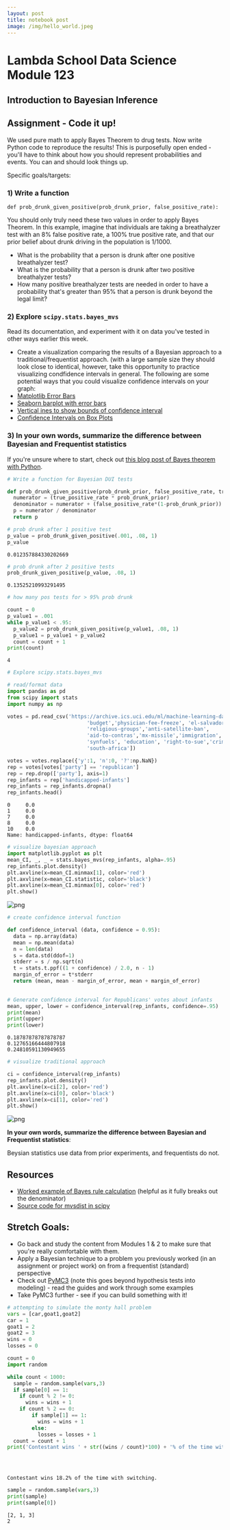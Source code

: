 ```yaml
---
layout: post
title: notebook post
image: /img/hello_world.jpeg
---
```


# Lambda School Data Science Module 123

## Introduction to Bayesian Inference




## Assignment - Code it up!

We used pure math to apply Bayes Theorem to drug tests. Now write Python code to reproduce the results! This is purposefully open ended - you'll have to think about how you should represent probabilities and events. You can and should look things up.

Specific goals/targets:

### 1) Write a function 

`def prob_drunk_given_positive(prob_drunk_prior, false_positive_rate):` 

You should only truly need these two values in order to apply Bayes Theorem. In this example, imagine that individuals are taking a breathalyzer test with an 8% false positive rate, a 100% true positive rate, and that our prior belief about drunk driving in the population is 1/1000. 
 - What is the probability that a person is drunk after one positive breathalyzer test?
 - What is the probability that a person is drunk after two positive breathalyzer tests?
 - How many positive breathalyzer tests are needed in order to have a probability that's greater than 95% that a person is drunk beyond the legal limit?

### 2) Explore `scipy.stats.bayes_mvs`  
Read its documentation, and experiment with it on data you've tested in other ways earlier this week.
 - Create a visualization comparing the results of a Bayesian approach to a traditional/frequentist approach. (with a large sample size they should look close to identical, however, take this opportunity to practice visualizing condfidence intervals in general. The following are some potential ways that you could visualize confidence intervals on your graph:
  - [Matplotlib Error Bars](https://matplotlib.org/3.1.1/api/_as_gen/matplotlib.pyplot.errorbar.html)
  - [Seaborn barplot with error bars](https://seaborn.pydata.org/generated/seaborn.barplot.html)
  - [Vertical ines to show bounds of confidence interval](https://www.simplypsychology.org/confidence-interval.jpg)
  - [Confidence Intervals on Box Plots](https://matplotlib.org/3.1.1/api/_as_gen/matplotlib.axes.Axes.boxplot.html)

### 3) In your own words, summarize the difference between Bayesian and Frequentist statistics

If you're unsure where to start, check out [this blog post of Bayes theorem with Python](https://dataconomy.com/2015/02/introduction-to-bayes-theorem-with-python/).




```python
# Write a function for Bayesian DUI tests

def prob_drunk_given_positive(prob_drunk_prior, false_positive_rate, true_positive_rate):
  numerator = (true_positive_rate * prob_drunk_prior)
  denominator = numerator + (false_positive_rate*(1-prob_drunk_prior))
  p = numerator / denominator
  return p
```


```python
# prob drunk after 1 positive test
p_value = prob_drunk_given_positive(.001, .08, 1)
p_value

```




    0.012357884330202669




```python
# prob drunk after 2 positive tests
prob_drunk_given_positive(p_value, .08, 1)
```




    0.13525210993291495




```python
# how many pos tests for > 95% prob drunk

count = 0
p_value1 = .001
while p_value1 < .95:
  p_value2 = prob_drunk_given_positive(p_value1, .08, 1)
  p_value1 = p_value1 + p_value2
  count = count + 1
print(count)


```

    4
    


```python
# Explore scipy.stats.bayes_mvs

# read/format data
import pandas as pd
from scipy import stats
import numpy as np

votes = pd.read_csv('https://archive.ics.uci.edu/ml/machine-learning-databases/voting-records/house-votes-84.data', names=['party','handicapped-infants','water-project',
                          'budget','physician-fee-freeze', 'el-salvador-aid',
                          'religious-groups','anti-satellite-ban',
                          'aid-to-contras','mx-missile','immigration',
                          'synfuels', 'education', 'right-to-sue','crime','duty-free',
                          'south-africa'])

votes = votes.replace({'y':1, 'n':0, '?':np.NaN})
rep = votes[votes['party'] == 'republican']
rep = rep.drop(['party'], axis=1)
rep_infants = rep['handicapped-infants']
rep_infants = rep_infants.dropna()
rep_infants.head()


```




    0     0.0
    1     0.0
    7     0.0
    8     0.0
    10    0.0
    Name: handicapped-infants, dtype: float64




```python
# visualize bayesian approach
import matplotlib.pyplot as plt
mean_CI, _, _ = stats.bayes_mvs(rep_infants, alpha=.95)
rep_infants.plot.density()
plt.axvline(x=mean_CI.minmax[1], color='red')
plt.axvline(x=mean_CI.statistic, color='black')
plt.axvline(x=mean_CI.minmax[0], color='red')
plt.show()
```


![png](/img/output_7_0.png)



```python
# create confidence interval function

def confidence_interval (data, confidence = 0.95):
  data = np.array(data)
  mean = np.mean(data)
  n = len(data)
  s = data.std(ddof=1)
  stderr = s / np.sqrt(n)
  t = stats.t.ppf((1 + confidence) / 2.0, n - 1)
  margin_of_error = t*stderr
  return (mean, mean - margin_of_error, mean + margin_of_error)
  
```


```python
# Generate confidence interval for Republicans' votes about infants
mean, upper, lower = confidence_interval(rep_infants, confidence=.95)
print(mean)
print(upper)
print(lower)
```

    0.18787878787878787
    0.12765166444807918
    0.24810591130949655
    


```python
# visualize traditional approach 

ci = confidence_interval(rep_infants)
rep_infants.plot.density()
plt.axvline(x=ci[2], color='red')
plt.axvline(x=ci[0], color='black')
plt.axvline(x=ci[1], color='red')
plt.show()
```


![png](/img/output_10_0.png)


**In your own words, summarize the difference between Bayesian and Frequentist statistics**:

Beysian statistics use data from prior experiments, and frequentists do not.

## Resources

- [Worked example of Bayes rule calculation](https://en.wikipedia.org/wiki/Bayes'_theorem#Examples) (helpful as it fully breaks out the denominator)
- [Source code for mvsdist in scipy](https://github.com/scipy/scipy/blob/90534919e139d2a81c24bf08341734ff41a3db12/scipy/stats/morestats.py#L139)

## Stretch Goals:

- Go back and study the content from Modules 1 & 2 to make sure that you're really comfortable with them.
- Apply a Bayesian technique to a problem you previously worked (in an assignment or project work) on from a frequentist (standard) perspective
- Check out [PyMC3](https://docs.pymc.io/) (note this goes beyond hypothesis tests into modeling) - read the guides and work through some examples
- Take PyMC3 further - see if you can build something with it!


```python
# attempting to simulate the monty hall problem
vars = [car,goat1,goat2]
car = 1
goat1 = 2
goat2 = 3
wins = 0
losses = 0

count = 0
import random

while count < 1000:
  sample = random.sample(vars,3)
  if sample[0] == 1:
    if count % 2 != 0:
      wins = wins + 1
    if count % 2 == 0:
        if sample[1] == 1:
          wins = wins + 1
        else:
          losses = losses + 1
  count = count + 1
print('Contestant wins ' + str((wins / count)*100) + '% of the time with switching.')


  

```

    Contestant wins 18.2% of the time with switching.
    


```python
sample = random.sample(vars,3)
print(sample)
print(sample[0])
```

    [2, 1, 3]
    2
    


```python

```
